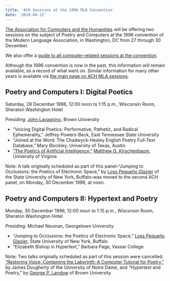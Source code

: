 ```yaml
---
title: 'ACH Sessions at the 1996 MLA Convention'
date: '2010-04-22'
---
```

[The Association for Computers and the Humanities](http://ach.org) will be offering two sessions on the subject of Poetry and Computers at the 1996 convention of the Modern Language Association, in Washington, DC from 27 through 30 December.

We also offer a [guide to all computer-related sessions at the convention](?q=node/53).

Although the 1996 convention is now in the past, this information will remain available, as a record of what went on. Similar information for many other years is available via [the main page on ACH MLA sessions](?q=node/25).

Poetry and Computers I: Digital Poetics
---------------------------------------

Saturday, 28 December 1996, 12:00 noon to 1:15 p.m., Wisconsin Room, Sheraton Washington Hotel

Presiding: [John Lavagnino](http://www.stg.brown.edu/~lav), Brown University

- “Voicing Digital Poetics: Performative, Pathetic, and Radical Ephemerality,” Jeffrey Powers-Beck, East Tennessee State University
- “Joined at the Word: The Chadwyck-Healey English Poetry Full-Text Database,” Mary Blockley, University of Texas, Austin
- [“The Poetics of Artificial Intelligence,”](http://www.engl.virginia.edu/~mgk3k/papers/poetics_ai.html) [Matthew G. Kirschenbaum](http://faraday.clas.virginia.edu/~mgk3k/home.html), University of Virginia

Note: A talk originally scheduled as part of this panel–“Jumping to Occlusions: the Poetics of Electronic Space,” by [Loss Pequeño Glazier](http://wings.buffalo.edu/epc/authors/glazier) of the State University of New York, Buffalo–was moved to the second ACH panel, on Monday, 30 December 1996, at noon.

Poetry and Computers II: Hypertext and Poetry
---------------------------------------------

Monday, 30 December 1996, 12:00 noon to 1:15 p.m., Wisconsin Room, Sheraton Washington Hotel

Presiding: Michael Neuman, Georgetown University

- “Jumping to Occlusions: the Poetics of Electronic Space,” [Loss Pequeño Glazier](http://wings.buffalo.edu/epc/authors/glazier), State University of New York, Buffalo
- “Elizabeth Bishop in Hypertext,” Barbara Page, Vassar College

Note: Two talks originally scheduled as part of this session were cancelled: [“Restoring Voice, Containing the Labyrinth: A Computer Tutorial for Poetry,”](dougherty.html) by James Dougherty of the University of Notre Dame, and “Hypertext and Poetry,” by [George P. Landow](http://www.stg.brown.edu/projects/hypertext/landow/cv/landow_ov.html) of Brown University.